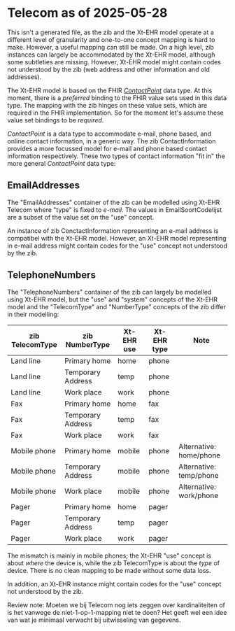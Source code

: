 # Telecom as of 2025-05-28

This isn't a generated file, as the zib and the Xt-EHR model operate at a different level of granularity and one-to-one concept mapping is hard to make. However, a useful mapping can still be made. On a high level, zib instances can largely be accommodated by the Xt-EHR model, although some subtleties are missing. However, Xt-EHR model might contain codes not understood by the zib (web address and other information and old addresses).

The Xt-EHR model is based on the FHIR [_ContactPoint_](https://www.hl7.org/fhir/R4/datatypes.html#ContactPoint) data type. At this moment, there is a _preferred_ binding to the FHIR value sets used in this data type. The mapping with the zib hinges on these value sets, which are required in the FHIR implementation. So for the moment let's assume these value set bindings to be _required_.

_ContactPoint_ is a data type to accommodate e-mail, phone based, and online contact information, in a generic way. The zib ContactInformation provides a more focussed model for e-mail and phone based contact information respectively. These two types of contact information "fit in" the more general _ContactPoint_ data type:

## EmailAddresses
The "EmailAddresses" container of the zib can be modelled using Xt-EHR Telecom where "type" is fixed to _e-mail_. The values in EmailSoortCodelijst are a subset of the value set on the "use" concept.

An instance of zib ConctactInformation representing an e-mail address is compatibel with the Xt-EHR model. However, an Xt-EHR model representing in e-mail address might contain codes for the "use" concept not understood by the zib.

## TelephoneNumbers
The "TelephoneNumbers" container of the zib can largely be modelled using Xt-EHR model, but the "use" and "system" concepts of the Xt-EHR model and the "TelecomType" and "NumberType" concepts of the zib differ in their modelling:

| zib TelecomType | zib NumberType    | Xt-EHR use  | Xt-EHR type | Note                     |
| --------------- | ----------------- | ----------- | ----------- | ------------------------ |
| Land line       | Primary home      | home        | phone       |                          |
| Land line       | Temporary Address | temp        | phone       |                          |
| Land line       | Work place        | work        | phone       |                          |
| Fax             | Primary home      | home        | fax         |                          |
| Fax             | Temporary Address | temp        | fax         |                          |
| Fax             | Work place        | work        | fax         |                          |
| Mobile phone    | Primary home      | mobile      | phone       | Alternative: home/phone  |
| Mobile phone    | Temporary Address | mobile      | phone       | Alternative: temp/phone  |
| Mobile phone    | Work place        | mobile      | phone       | Alternative: work/phone  |
| Pager           | Primary home      | home        | pager       |                          |
| Pager           | Temporary Address | temp        | pager       |                          |
| Pager           | Work place        | work        | pager       |                          |

The mismatch is mainly in mobile phones; the Xt-EHR "use" concept is about _where_ the device is, while the zib TelecomType is about the _type_ of device. There is no clean mapping to be made without some data loss.

In addition, an Xt-EHR instance might contain codes for the "use" concept not understood by the zib.  

  
Review note: Moeten we bij Telecom nog iets zeggen over kardinaliteiten of is het vanwege de niet-1-op-1-mapping niet te doen? Het geeft wel een idee van wat je minimaal verwacht bij uitwisseling van gegevens.
